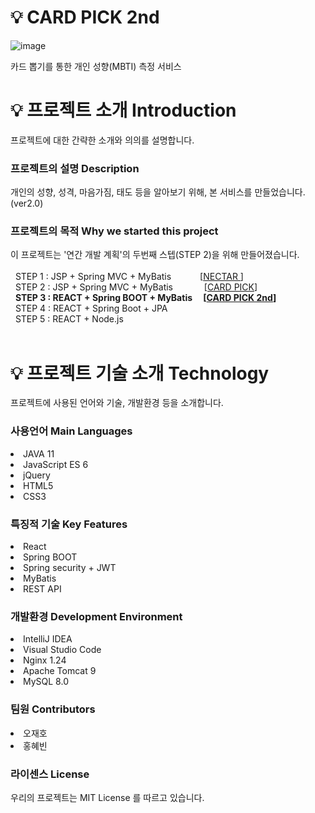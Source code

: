 # 💡 CARD PICK 2nd 
![image](https://github.com/CRE-A/CardPick/assets/121703704/7f4ee118-4314-40d3-9583-c1e6b47783b8)

카드 뽑기를 통한 개인 성향(MBTI) 측정 서비스



# 💡 프로젝트 소개 Introduction


프로젝트에 대한 간략한 소개와 의의를 설명합니다.</br>


 ### 프로젝트의 설명 Description



개인의 성향, 성격, 마음가짐, 태도 등을 알아보기 위해, 본 서비스를 만들었습니다.(ver2.0)</br>



 ### 프로젝트의 목적 Why we started this project



이 프로젝트는 '연간 개발 계획'의 두번째 스텝(STEP 2)을 위해 만들어졌습니다. </br></br>
&nbsp; STEP 1 : JSP + Spring MVC + MyBatis    [[NECTAR ](https://github.com/CRE-A/Nectar)] </br>
&nbsp; STEP 2 : JSP + Spring MVC + MyBatis     [[CARD PICK](https://github.com/CRE-A/CardPick)] </br>
&nbsp; **STEP 3 : REACT + Spring BOOT + MyBatis   [[CARD PICK 2nd](https://github.com/CRE-A/CardPick-2nd)]**    </br>
&nbsp; STEP 4 : REACT + Spring Boot + JPA        </br>
&nbsp; STEP 5 : REACT + Node.js                  </br></br>




# 💡 프로젝트 기술 소개 Technology



프로젝트에 사용된 언어와 기술, 개발환경 등을 소개합니다.



### 사용언어 Main Languages



 <li>JAVA 11</li>

 <li>JavaScript ES 6 </li>
 
 <li>jQuery </li>

 <li>HTML5 </li>

 <li>CSS3</li>



### 특징적 기술 Key Features

 <li>React </li>
 <li>Spring BOOT </li>
 <li>Spring security + JWT</li>
 <li>MyBatis </li>
 <li>REST API </li>



### 개발환경 Development Environment



 <li>IntelliJ IDEA</li>

 <li>Visual Studio Code</li>

 <li>Nginx 1.24</li>

 <li>Apache Tomcat 9</li>

 <li>MySQL 8.0</li>
 
 
### 팀원 Contributors


 <li>오재호</li>
 
 <li>홍혜빈</li>


### 라이센스 License

우리의 프로젝트는 MIT License 를 따르고 있습니다.



